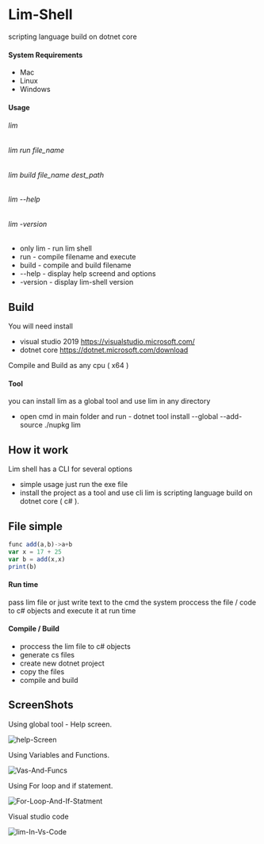 # Lim-Shell
scripting language build on dotnet core

#### System Requirements

+ Mac
+ Linux
+ Windows

#### Usage

###### lim 
###### lim run file_name
###### lim build file_name dest_path
###### lim --help
###### lim -version
* only lim  - run lim shell
* run 	    - compile filename and execute
* build     - compile and build filename
* --help    - display help screend and options
* -version  - display lim-shell version

## Build
You will need install
+ visual studio 2019 https://visualstudio.microsoft.com/
+ dotnet core https://dotnet.microsoft.com/download

Compile and Build as any cpu ( x64 )

#### Tool
you can install lim as a global tool and use lim in any directory
* open cmd in main folder and run - dotnet tool install --global --add-source ./nupkg lim

## How it work
Lim shell has a CLI for several options
+ simple usage just run the exe file
+ install the project as a tool and use cli
lim is scripting language build on dotnet core ( c# ).

## File simple

```javascript
func add(a,b)->a+b
var x = 17 + 25
var b = add(x,x)
print(b)
```

#### Run time 
pass lim file or just write text to the cmd
the system proccess the file / code
to c# objects and execute it at run time

#### Compile / Build 

+ proccess the lim file to c# objects
+ generate cs files
+ create new dotnet project
+ copy the files
+ compile and build

## ScreenShots

Using global tool - Help screen.

<img src="https://i.ibb.co/kxsCdrW/help-Screen.png" alt="help-Screen" border="0">

Using Variables and Functions.

<img src="https://i.ibb.co/MPHWNVR/Vas-And-Funcs.png" alt="Vas-And-Funcs" border="0">

Using For loop and if statement.

<img src="https://i.ibb.co/nP91b5M/For-Loop-And-If-Statment.png" alt="For-Loop-And-If-Statment" border="0">

Visual studio code

<img src="https://i.ibb.co/k8d1vp1/lim-In-Vs-Code.png" alt="lim-In-Vs-Code" border="0">

